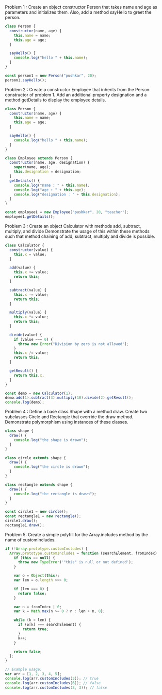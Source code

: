 Problem 1 : Create an object constructor Person that takes name and age as parameters and initializes them. Also, add a method sayHello to greet the person.

```javascript
class Person {
  constructor(name, age) {
    this.name = name;
    this.age = age;
  }

  sayHello() {
    console.log("hello " + this.name);
  }
}

const person1 = new Person("pushkar", 20);
person1.sayHello();
```

Problem 2 : Create a constructor Employee that inherits from the Person constructor of problem 1. Add an additional property designation and a method getDetails to display the employee details.

```javascript
class Person {
  constructor(name, age) {
    this.name = name;
    this.age = age;
  }

  sayHello() {
    console.log("hello " + this.name);
  }
}

class Employee extends Person {
  constructor(name, age, designation) {
    super(name, age);
    this.designation = designation;
  }
  getDetails() {
    console.log("name : " + this.name);
    console.log("age : " + this.age);
    console.log("designation : " + this.designation);
  }
}

const employee1 = new Employee("pushkar", 20, "teacher");
employee1.getDetails();
```

Problem 3 : Create an object Calculator with methods add, subtract, multiply, and divide Demonstrate the usage of this within these methods such that method chaining of add, subtract, multiply and divide is possible.

```javascript
class Calculator {
  constructor(value) {
    this.x = value;
  }

  add(value) {
    this.x += value;
    return this;
  }

  subtract(value) {
    this.x -= value;
    return this;
  }

  multiply(value) {
    this.x *= value;
    return this;
  }

  divide(value) {
    if (value === 0) {
      throw new Error("Division by zero is not allowed");
    }
    this.x /= value;
    return this;
  }

  getResult() {
    return this.x;
  }
}

const demo = new Calculator(1);
demo.add(1).subtract(3).multiply(10).divide(2).getResult();
console.log(demo);
```

Problem 4 : Define a base class Shape with a method draw. Create two subclasses Circle and Rectangle that override the draw method. Demonstrate polymorphism using instances of these classes.

```javascript
class shape {
  draw() {
    console.log("the shape is drawn");
  }
}

class circle extends shape {
  draw() {
    console.log("the circle is drawn");
  }
}

class rectangle extends shape {
  draw() {
    console.log("the rectangle is drawn");
  }
}

const circle1 = new circle();
const rectangle1 = new rectangle();
circle1.draw();
rectangle1.draw();
```

Problem 5: Create a simple polyfill for the Array.includes method by the name of customIncludes.

```javascript
if (!Array.prototype.customIncludes) {
  Array.prototype.customIncludes = function (searchElement, fromIndex) {
    if (this == null) {
      throw new TypeError('"this" is null or not defined');
    }

    var o = Object(this);
    var len = o.length >>> 0;

    if (len === 0) {
      return false;
    }

    var n = fromIndex | 0;
    var k = Math.max(n >= 0 ? n : len + n, 0);

    while (k < len) {
      if (o[k] === searchElement) {
        return true;
      }
      k++;
    }

    return false;
  };
}

// Example usage:
var arr = [1, 2, 3, 4, 5];
console.log(arr.customIncludes(3)); // true
console.log(arr.customIncludes(6)); // false
console.log(arr.customIncludes(3, 3)); // false
```
